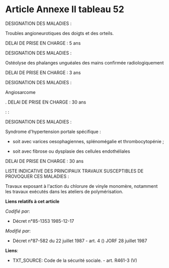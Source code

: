 # Article Annexe II tableau 52

DESIGNATION DES MALADIES :

Troubles angioneurotiques des doigts et des orteils.

DELAI DE PRISE EN CHARGE : 5 ans

DESIGNATION DES MALADIES :

Ostéolyse des phalanges unguéales des mains confirmée radiologiquement

DELAI DE PRISE EN CHARGE : 3 ans

DESIGNATION DES MALADIES :

Angiosarcome

. DELAI DE PRISE EN CHARGE : 30 ans

:          :

DESIGNATION DES MALADIES :

Syndrome d'hypertension portale spécifique :

- soit avec varices oesophagiennes, splénomégalie et thrombocytopénie ;

- soit avec fibrose ou dysplasie des cellules endothéliales

DELAI DE PRISE EN CHARGE : 30 ans

LISTE INDICATIVE DES PRINCIPAUX TRAVAUX SUSCEPTIBLES DE PROVOQUER CES MALADIES :

Travaux exposant à l'action du chlorure de vinyle monomère, notamment les travaux exécutés dans les ateliers de
polymérisation.

**Liens relatifs à cet article**

_Codifié par_:

  - Décret n°85-1353 1985-12-17

_Modifié par_:

  - Décret n°87-582 du 22 juillet 1987 - art. 4 () JORF 28 juillet 1987

**Liens**:

  - TXT_SOURCE: Code de la sécurité sociale. - art. R461-3 (V)
